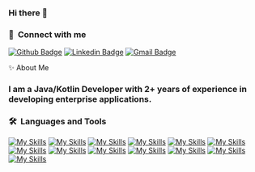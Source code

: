 ### Hi there 👋

### 🔗 &nbsp;**Connect with me**

[![Github Badge](http://img.shields.io/badge/-Github-black?style=flat-square&logo=github&link=https://github.com/joleksiysurovtsev/)](https://github.com/joleksiysurovtsev/) 
[![Linkedin Badge](https://img.shields.io/badge/-LinkedIn-blue?style=flat-square&logo=Linkedin&logoColor=white&link=https://www.linkedin.com/in/oleksiy-surovtsev/)](https://www.linkedin.com/in/oleksiy-surovtsev)
[![Gmail Badge](https://img.shields.io/badge/-Gmail-d14836?style=flat-square&logo=Gmail&logoColor=white&link=mailto:defcon.joleksiysurovtsev@gmail.com)](mailto:defcon.joleksiysurovtsev@gmail.com)

✨  About Me
### I am a Java/Kotlin Developer with 2+ years of experience in developing enterprise applications.
### 🛠️&nbsp;&nbsp;Languages&nbsp;and&nbsp;Tools
[![My Skills](https://skillicons.dev/icons?i=java)](https://www.java.com/)
[![My Skills](https://skillicons.dev/icons?i=kotlin)](https://kotlinlang.org/)
[![My Skills](https://skillicons.dev/icons?i=docker)](https://www.docker.com/)
[![My Skills](https://skillicons.dev/icons?i=git)](https://www.github.com/)
[![My Skills](https://skillicons.dev/icons?i=gitlab)](https://www.gitlab.com//)
[![My Skills](https://skillicons.dev/icons?i=gradle)](https://gradle.org/)
[![My Skills](https://skillicons.dev/icons?i=idea)](https://www.jetbrains.com/ru-ru/idea/)
[![My Skills](https://skillicons.dev/icons?i=jenkins)](https://www.jenkins.io/)
[![My Skills](https://skillicons.dev/icons?i=kubernetes)](https://www.kubernetes.io/)
[![My Skills](https://skillicons.dev/icons?i=md)]()
[![My Skills](https://skillicons.dev/icons?i=mysql)](https://www.mysql.com/)
[![My Skills](https://skillicons.dev/icons?i=postgres)](https://www.postgresql.org/)
[![My Skills](https://skillicons.dev/icons?i=postman)](https://www.postman.com/)






<!--
**joleksiysurovtsev/joleksiysurovtsev** is a ✨ _special_ ✨ repository because its `README.md` (this file) appears on your GitHub profile.

Here are some ideas to get you started:

- 🔭 I’m currently working on ...
- 🌱 I’m currently learning ...
- 👯 I’m looking to collaborate on ...
- 🤔 I’m looking for help with ...
- 💬 Ask me about ...
- 📫 How to reach me: ...
- 😄 Pronouns: ...
- ⚡ Fun fact: ...
-->
